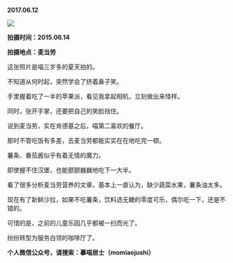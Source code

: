 
          
**2017.06.12**

![](http://wx3.sinaimg.cn/large/627d9660ly1fghzr4al0wj20yg0mz76p.jpg)


**拍摄时间：2015.06.14**

**拍摄地点：麦当劳**

这张照片是喵三岁多的夏天拍的。

不知道从何时起，突然学会了挤着鼻子笑。

手里握着吃了一半的苹果派，看见我拿起相机，立刻做出来怪样。

同时，张开手掌，还要把自己的笑脸挡住。

说到麦当劳，实在肯德基之后，喵第二喜欢的餐厅。

那时不管吃饭有多差，去麦当劳都能实实在在地吃完一顿。

薯条、番茄酱似乎有着无情的魔力。

即使握不住汉堡，也能颤颤巍巍地吃下一大半。

看了很多分析麦当劳营养的文章，基本上一直认为，缺少蔬菜水果，薯条油太多。

现在有了新鲜沙拉，如果不吃薯条，饮料选无糖的零度可乐，偶尔吃一下，还是不错的。

可惜的是，之前的儿童乐园几乎都被一扫而光了。

纷纷转型为服务白领的咖啡厅了。


**个人微信公众号，请搜索：摹喵居士（momiaojushi）**

        